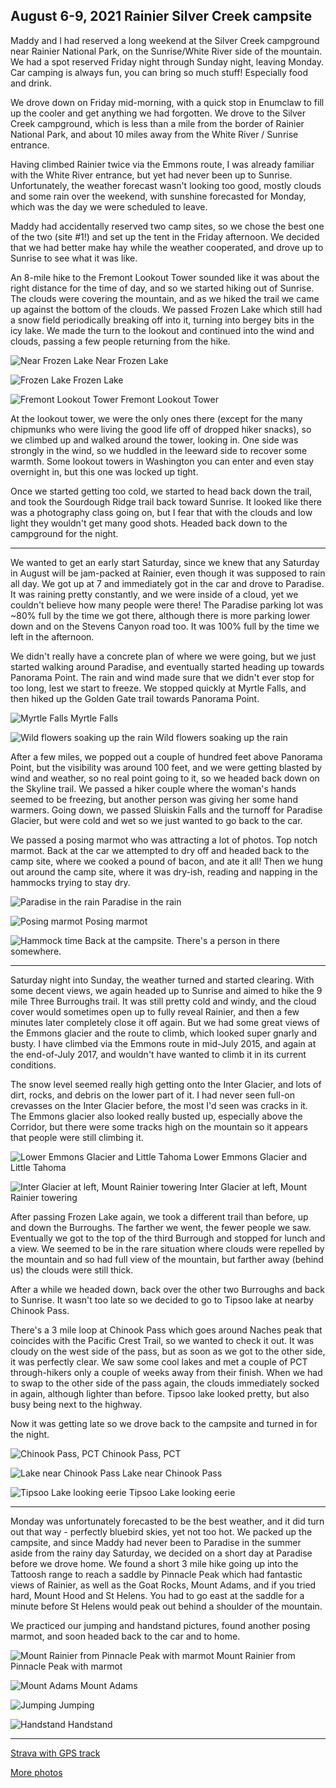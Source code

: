 ## August 6-9, 2021 Rainier Silver Creek campsite

Maddy and I had reserved a long weekend at the Silver Creek campground near Rainier National Park, on the Sunrise/White River side of the mountain. We had a spot reserved Friday night through Sunday night, leaving Monday. Car camping is always fun, you can bring so much stuff! Especially food and drink.

We drove down on Friday mid-morning, with a quick stop in Enumclaw to fill up the cooler and get anything we had forgotten. We drove to the Silver Creek campground, which is less than a mile from the border of Rainier National Park, and about 10 miles away from the White River / Sunrise entrance.

Having climbed Rainier twice via the Emmons route, I was already familiar with the White River entrance, but yet had never been up to Sunrise. Unfortunately, the weather forecast wasn't looking too good, mostly clouds and some rain over the weekend, with sunshine forecasted for Monday, which was the day we were scheduled to leave.

Maddy had accidentally reserved two camp sites, so we chose the best one of the two (site #1!) and set up the tent in the Friday afternoon. We decided that we had better make hay while the weather cooperated, and drove up to Sunrise to see what it was like.

An 8-mile hike to the Fremont Lookout Tower sounded like it was about the right distance for the time of day, and so we started hiking out of Sunrise. The clouds were covering the mountain, and as we hiked the trail we came up against the bottom of the clouds. We passed Frozen Lake which still had a snow field periodically breaking off into it, turning into bergey bits in the icy lake. We made the turn to the lookout and continued into the wind and clouds, passing a few people returning from the hike.

![Near Frozen Lake](/images/rainier_silver_creek/PXL_20210807_005725361.jpg)
Near Frozen Lake

![Frozen Lake](/images/rainier_silver_creek/DSC05562.JPG)
Frozen Lake

![Fremont Lookout Tower](/images/rainier_silver_creek/DSC05553.JPG)
Fremont Lookout Tower

At the lookout tower, we were the only ones there (except for the many chipmunks who were living the good life off of dropped hiker snacks), so we climbed up and walked around the tower, looking in. One side was strongly in the wind, so we huddled in the leeward side to recover some warmth. Some lookout towers in Washington you can enter and even stay overnight in, but this one was locked up tight.

Once we started getting too cold, we started to head back down the trail, and took the Sourdough Ridge trail back toward Sunrise. It looked like there was a photography class going on, but I fear that with the clouds and low light they wouldn't get many good shots. Headed back down to the campground for the night.

---

We wanted to get an early start Saturday, since we knew that any Saturday in August will be jam-packed at Rainier, even though it was supposed to rain all day. We got up at 7 and immediately got in the car and drove to Paradise. It was raining pretty constantly, and we were inside of a cloud, yet we couldn't believe how many people were there! The Paradise parking lot was ~80% full by the time we got there, although there is more parking lower down and on the Stevens Canyon road too. It was 100% full by the time we left in the afternoon.

We didn't really have a concrete plan of where we were going, but we just started walking around Paradise, and eventually started heading up towards Panorama Point. The rain and wind made sure that we didn't ever stop for too long, lest we start to freeze. We stopped quickly at Myrtle Falls, and then hiked up the Golden Gate trail towards Panorama Point.

![Myrtle Falls](/images/rainier_silver_creek/PXL_20210807_160958963.jpg)
Myrtle Falls

![Wild flowers soaking up the rain](/images/rainier_silver_creek/PXL_20210807_162740587.MP.jpg)
Wild flowers soaking up the rain

After a few miles, we popped out a couple of hundred feet above Panorama Point, but the visibility was around 100 feet, and we were getting blasted by wind and weather, so no real point going to it, so we headed back down on the Skyline trail. We passed a hiker couple where the woman's hands seemed to be freezing, but another person was giving her some hand warmers. Going down, we passed Sluiskin Falls and the turnoff for Paradise Glacier, but were cold and wet so we just wanted to go back to the car.

We passed a posing marmot who was attracting a lot of photos. Top notch marmot. Back at the car we attempted to dry off and headed back to the camp site, where we cooked a pound of bacon, and ate it all! Then we hung out around the camp site, where it was dry-ish, reading and napping in the hammocks trying to stay dry.

![Paradise in the rain](/images/rainier_silver_creek/PXL_20210807_172236853.PORTRAIT.jpg)
Paradise in the rain

![Posing marmot](/images/rainier_silver_creek/PXL_20210807_184525131.MP.jpg)
Posing marmot

![Hammock time](/images/rainier_silver_creek/PXL_20210807_231557154.jpg)
Back at the campsite. There's a person in there somewhere.

---

Saturday night into Sunday, the weather turned and started clearing. With some decent views, we again headed up to Sunrise and aimed to hike the 9 mile Three Burroughs trail. It was still pretty cold and windy, and the cloud cover would sometimes open up to fully reveal Rainier, and then a few minutes later completely close it off again. But we had some great views of the Emmons glacier and the route to climb, which looked super gnarly and busty. I have climbed via the Emmons route in mid-July 2015, and again at the end-of-July 2017, and wouldn't have wanted to climb it in its current conditions.

The snow level seemed really high getting onto the Inter Glacier, and lots of dirt, rocks, and debris on the lower part of it. I had never seen full-on crevasses on the Inter Glacier before, the most I'd seen was cracks in it. The Emmons glacier also looked really busted up, especially above the Corridor, but there were some tracks high on the mountain so it appears that people were still climbing it.

![Lower Emmons Glacier and Little Tahoma](/images/rainier_silver_creek/DSC05565.JPG)
Lower Emmons Glacier and Little Tahoma

![Inter Glacier at left, Mount Rainier towering](/images/rainier_silver_creek/DSC05575.JPG)
Inter Glacier at left, Mount Rainier towering

After passing Frozen Lake again, we took a different trail than before, up and down the Burroughs. The farther we went, the fewer people we saw. Eventually we got to the top of the third Burrough and stopped for lunch and a view. We seemed to be in the rare situation where clouds were repelled by the mountain and so had full view of the mountain, but farther away (behind us) the clouds were still thick.

After a while we headed down, back over the other two Burroughs and back to Sunrise. It wasn't too late so we decided to go to Tipsoo lake at nearby Chinook Pass. 

There's a 3 mile loop at Chinook Pass which goes around Naches peak that coincides with the Pacific Crest Trail, so we wanted to check it out. It was cloudy on the west side of the pass, but as soon as we got to the other side, it was perfectly clear. We saw some cool lakes and met a couple of PCT through-hikers only a couple of weeks away from their finish. When we had to swap to the other side of the pass again, the clouds immediately socked in again, although lighter than before. Tipsoo lake looked pretty, but also busy being next to the highway.

Now it was getting late so we drove back to the campsite and turned in for the night.

![Chinook Pass, PCT](/images/rainier_silver_creek/DSC05589.JPG)
Chinook Pass, PCT

![Lake near Chinook Pass](/images/rainier_silver_creek/DSC05602.JPG)
Lake near Chinook Pass

![Tipsoo Lake looking eerie](/images/rainier_silver_creek/DSC05610.JPG)
Tipsoo Lake looking eerie

---

Monday was unfortunately forecasted to be the best weather, and it did turn out that way - perfectly bluebird skies, yet not too hot. We packed up the campsite, and since Maddy had never been to Paradise in the summer aside from the rainy day Saturday, we decided on a short day at Paradise before we drove home. We found a short 3 mile hike going up into the Tattoosh range to reach a saddle by Pinnacle Peak which had fantastic views of Rainier, as well as the Goat Rocks, Mount Adams, and if you tried hard, Mount Hood and St Helens. You had to go east at the saddle for a minute before St Helens would peak out behind a shoulder of the mountain.

We practiced our jumping and handstand pictures, found another posing marmot, and soon headed back to the car and to home.

![Mount Rainier from Pinnacle Peak with marmot](/images/rainier_silver_creek/DSC05650.JPG)
Mount Rainier from Pinnacle Peak with marmot

![Mount Adams](/images/rainier_silver_creek/DSC05623.JPG)
Mount Adams

![Jumping](/images/rainier_silver_creek/DSC05628.JPG)
Jumping

![Handstand](/images/rainier_silver_creek/DSC05634.JPG)
Handstand

---


[Strava with GPS track](https://www.strava.com/activities/5799957426)

[More photos](https://photos.app.goo.gl/MskhYYHLha23GebYA)